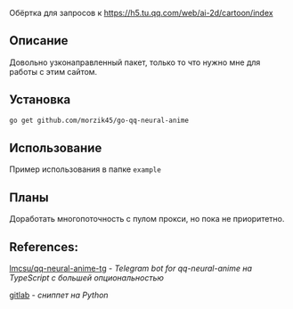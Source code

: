Обёртка для запросов к https://h5.tu.qq.com/web/ai-2d/cartoon/index

## Описание
Довольно узконаправленный пакет, только то что нужно мне для работы с этим сайтом.

## Установка
```bash
go get github.com/morzik45/go-qq-neural-anime
```

## Использование
Пример использования в папке `example`

## Планы
Доработать многопоточность с пулом прокси, но пока не приоритетно.

## References:

 [lmcsu/qq-neural-anime-tg](https://github.com/lmcsu/qq-neural-anime-tg) - _Telegram bot for qq-neural-anime на TypeScript c большей опциональностью_

 [gitlab](https://gitlab.com/-/snippets/2466574#LC37) - _сниппет на Python_